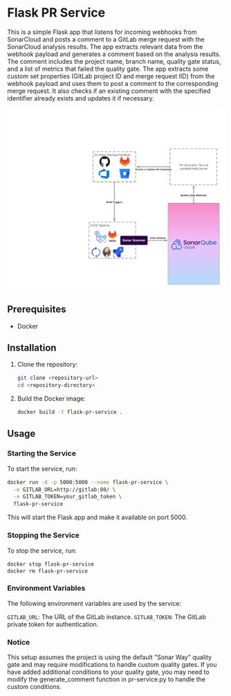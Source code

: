 # Flask PR Service

This is a simple Flask app that listens for incoming webhooks from SonarCloud and posts a comment to a GitLab merge request with the SonarCloud analysis results. The app extracts relevant data from the webhook payload and generates a comment based on the analysis results. The comment includes the project name, branch name, quality gate status, and a list of metrics that failed the quality gate. The app extracts some custom set properties (GitLab project ID and merge request IID) from the webhook payload and uses them to post a comment to the corresponding merge request. It also checks if an existing comment with the specified identifier already exists and updates it if necessary.

![Diagram](OnPremDevOpsDiagram.png)

## Prerequisites

- Docker

## Installation

1. Clone the repository:

    ```sh
    git clone <repository-url>
    cd <repository-directory>
    ```

2. Build the Docker image:

    ```sh
    docker build -t flask-pr-service .
    ```

## Usage

### Starting the Service

To start the service, run:

```sh
docker run -d -p 5000:5000 --name flask-pr-service \
  -e GITLAB_URL=http://gitlab:80/ \
  -e GITLAB_TOKEN=your_gitlab_token \
  flask-pr-service
```

This will start the Flask app and make it available on port 5000.

### Stopping the Service
To stop the service, run:
```
docker stop flask-pr-service
docker rm flask-pr-service
```

### Environment Variables
The following environment variables are used by the service:

`GITLAB_URL`: The URL of the GitLab instance.
`GITLAB_TOKEN`: The GitLab private token for authentication.

### Notice
This setup assumes the project is using the default "Sonar Way" quality gate and may require modifications to handle custom quality gates. If you have added additional conditions to your quality gate, you may need to modify the generate_comment function in pr-service.py to handle the custom conditions.
